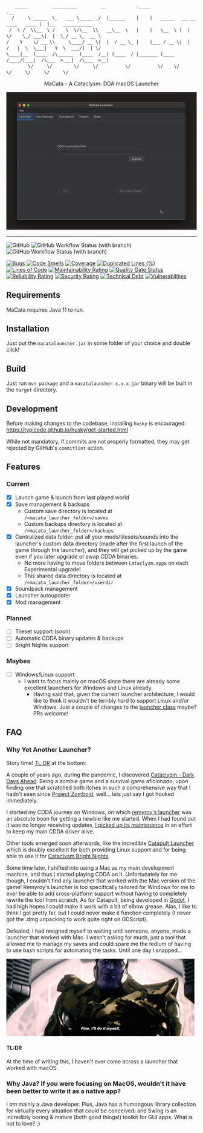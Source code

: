 ```
   _____         _________         __           .____                               .__                  
  /     \ _____  \_   ___ \_____ _/  |______    |    |   _____   __ __  ____   ____ |  |__   ___________ 
 /  \ /  \\__  \ /    \  \/\__  \\   __\__  \   |    |   \__  \ |  |  \/    \_/ ___\|  |  \_/ __ \_  __ \
/    Y    \/ __ \\     \____/ __ \|  |  / __ \_ |    |___ / __ \|  |  /   |  \  \___|   Y  \  ___/|  | \/
\____|__  (____  /\______  (____  /__| (____  / |_______ (____  /____/|___|  /\___  >___|  /\___  >__|   
        \/     \/        \/     \/          \/          \/    \/           \/     \/     \/     \/       
```

<p align="center">
    MaCata - A Cataclysm: DDA macOS Launcher
</p>

<p align="center">
    <img src="readme/demo.gif" alt="animated" />
</p>

---

![GitHub](https://img.shields.io/github/license/DazedNConfused-/macata-launcher)
![GitHub Workflow Status (with branch)](https://img.shields.io/github/actions/workflow/status/DazedNConfused-/macata-launcher/build.yml?branch=master&label=master)
![GitHub Workflow Status (with branch)](https://img.shields.io/github/actions/workflow/status/DazedNConfused-/macata-launcher/build.yml?branch=develop&label=develop)

[![Bugs](https://sonarcloud.io/api/project_badges/measure?project=dazednconfused_macata-launcher&metric=bugs)](https://sonarcloud.io/dashboard?id=dazednconfused_macata-launcher)
[![Code Smells](https://sonarcloud.io/api/project_badges/measure?project=dazednconfused_macata-launcher&metric=code_smells)](https://sonarcloud.io/dashboard?id=dazednconfused_macata-launcher)
[![Coverage](https://sonarcloud.io/api/project_badges/measure?project=dazednconfused_macata-launcher&metric=coverage)](https://sonarcloud.io/dashboard?id=dazednconfused_macata-launcher)
[![Duplicated Lines (%)](https://sonarcloud.io/api/project_badges/measure?project=dazednconfused_macata-launcher&metric=duplicated_lines_density)](https://sonarcloud.io/dashboard?id=dazednconfused_macata-launcher)
[![Lines of Code](https://sonarcloud.io/api/project_badges/measure?project=dazednconfused_macata-launcher&metric=ncloc)](https://sonarcloud.io/dashboard?id=dazednconfused_macata-launcher)
[![Maintainability Rating](https://sonarcloud.io/api/project_badges/measure?project=dazednconfused_macata-launcher&metric=sqale_rating)](https://sonarcloud.io/dashboard?id=dazednconfused_macata-launcher)
[![Quality Gate Status](https://sonarcloud.io/api/project_badges/measure?project=dazednconfused_macata-launcher&metric=alert_status)](https://sonarcloud.io/dashboard?id=dazednconfused_macata-launcher)
[![Reliability Rating](https://sonarcloud.io/api/project_badges/measure?project=dazednconfused_macata-launcher&metric=reliability_rating)](https://sonarcloud.io/dashboard?id=dazednconfused_macata-launcher)
[![Security Rating](https://sonarcloud.io/api/project_badges/measure?project=dazednconfused_macata-launcher&metric=security_rating)](https://sonarcloud.io/dashboard?id=dazednconfused_macata-launcher)
[![Technical Debt](https://sonarcloud.io/api/project_badges/measure?project=dazednconfused_macata-launcher&metric=sqale_index)](https://sonarcloud.io/dashboard?id=dazednconfused_macata-launcher)
[![Vulnerabilities](https://sonarcloud.io/api/project_badges/measure?project=dazednconfused_macata-launcher&metric=vulnerabilities)](https://sonarcloud.io/dashboard?id=dazednconfused_macata-launcher)

## Requirements

MaCata requires Java 11 to run.

## Installation

Just put the `macatalauncher.jar` in some folder of your choice and double click!

## Build

Just run `mvn package` and a `macatalauncher-x.x.x.jar` binary will be built in the `target` directory.

## Development

Before making changes to the codebase, installing `husky` is encouraged: https://typicode.github.io/husky/get-started.html

While not mandatory, if commits are not properly formatted, they may get rejected by GitHub's `commitlint` action.

## Features

### Current

- [x] Launch game & launch from last played world
- [x] Save management & backups
  - Custom save directory is located at `/<macata_launcher_folder>/saves`
  - Custom backups directory is located at `/<macata_launcher_folder>/backups`
- [x] Centralized data folder: put all your mods/tilesets/sounds into the launcher's custom data directory (made after the first launch of the game through the launcher), and they will get picked up by the game even if you later upgrade or swap CDDA binaries. 
  - No more having to move folders between `Cataclysm.app`s on each Experimental upgrade!
  - This shared data directory is located at `/<macata_launcher_folder>/userdir`
- [x] Soundpack management
- [x] Launcher autoupdater
- [x] Mod management

### Planned

- [ ] Tileset support (soon)
- [ ] Automatic CDDA binary updates & backups
- [ ] Bright Nights support

### Maybes

- [ ] Windows/Linux support
  - I want to focus mainly on macOS since there are already some excellent launchers for Windows and Linux already.
    - Having said that, given the current launcher architecture, I would like to think it wouldn't be terribly hard to support Linux and/or Windows. Just a couple of changes to the [launcher class](src/main/java/com/dazednconfused/catalauncher/launcher/CDDALauncherManager.java) maybe? PRs welcome!

## FAQ

### Why Yet Another Launcher?

Story time! [TL:DR](#TLDR) at the bottom:

A couple of years ago, during the pandemic, I discovered [Cataclysm - Dark Days Ahead](https://github.com/CleverRaven/Cataclysm-DDA). Being a zombie game and a survival game aficionado, upon finding one that scratched both itches in such a comprehensive way that I hadn't seen since [Project Zomboid](https://store.steampowered.com/app/108600/Project_Zomboid/), well... lets just say I got hooked immediately.

I started my CDDA journey on Windows, on which [remyroy's launcher](https://github.com/remyroy/CDDA-Game-Launcher) was an absolute boon for getting a newbie like me started. When I had found out it was no longer receiving updates, [I picked up its maintenance](https://github.com/DazedNConfused-/CDDA-Game-Launcher) in an effort to keep my main CDDA driver alive.

Other tools emerged soon afterwards, like the incredible [Catapult Launcher](https://github.com/qrrk/Catapult) which is doubly excellent for both providing Linux support and for being able to use it for [Cataclysm Bright Nights](https://github.com/cataclysmbnteam/Cataclysm-BN). 

Some time later, I shifted into using a Mac as my main development machine, and thus I started playing CDDA on it. Unfortunately for me though, I couldn't find any launcher that worked with the Mac version of the game! Remyroy's launcher is too specifically tailored for Windows for me to ever be able to add cross-platform support without having to completely rewrite the tool from scratch. As for Catapult, being developed in [Godot](https://godotengine.org/), I had high hopes I could make it work with a bit of elbow grease. Alas, I like to think I got pretty far, but I could never make it function completely (I never got the .dmg unpacking to work quite right on GDScript).

Defeated, I had resigned myself to waiting until someone, anyone, made a launcher that worked with Mac. I wasn't asking for much, just a tool that allowed me to manage my saves and could spare me the tedium of having to use bash scripts for automating the tasks. Until one day I snapped...

![thanos-fine-ill-do-it-myself.gif](readme/thanos-fine-ill-do-it-myself.gif)


#### TL:DR

At the time of writing this, I haven't ever come across a launcher that worked with macOS.


### Why Java? If you were focusing on MacOS, wouldn't it have been better to write it as a native app?

I _am_ mainly a Java developer. Plus, Java has a humongous library collection for virtually every situation that could be conceived; and Swing is an incredibly boring & mature (both good things!) toolkit for GUI apps. What is not to love? ;)